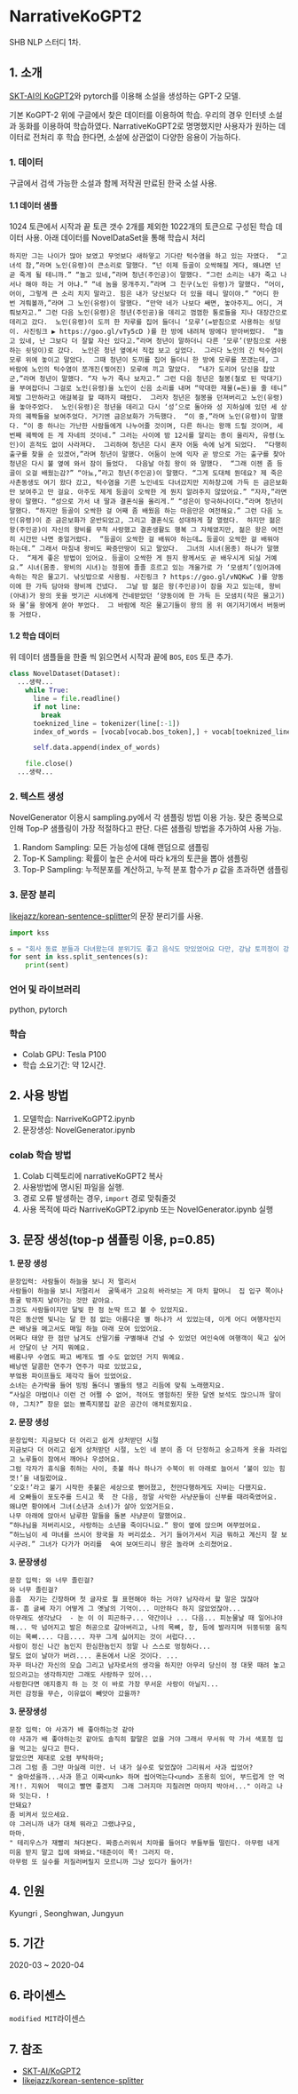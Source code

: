 # NarrativeKoGPT2
SHB NLP 스터디 1차.
  
## 1. 소개
[SKT-AI의 KoGPT2](https://github.com/SKT-AI/KoGPT2)와 pytorch를 이용해 소설을 생성하는 GPT-2 모델.
  
기본 KoGPT-2 위에 구글에서 찾은 데이터를 이용하여 학습. 우리의 경우 인터넷 소설과 동화를 이용하여 학습하였다. 
NarrativeKoGPT2로 명명했지만 사용자가 원하는 데이터로 전처리 후 학습 한다면, 소설에 상관없이 다양한 응용이 가능하다.

### 1. 데이터
구글에서 검색 가능한 소설과 함께 저작권 만료된 한국 소설 사용.
#### 1.1 데이터 샘플
1024 토큰에서 시작과 끝 토큰 갯수 2개를 제외한 1022개의 토큰으로 구성된 학습 데이터 사용. 아래 데이터를 NovelDataSet을 통해 학습시 처리 
```
하지만 그는 나이가 많아 보였고 무엇보다 새하얗고 기다란 턱수염을 하고 있는 자였다.  “고 녀석 참,”라며 노인(유령)이 큰소리로 말했다. “넌 이제 등골이 오싹해질 게다, 왜냐면 넌 곧 죽게 될 테니까.” “놀고 있네,”라며 청년(주인공)이 말했다. “그런 소리는 내가 죽고 나서나 해야 하는 거 아냐.” “네 놈을 뭉개주지.”라며 그 친구(노인 유령)가 말했다. “어이, 어이, 그렇게 큰 소리 치지 말라고. 힘은 내가 당신보다 더 있을 테니 말이야.” “어디 한 번 겨뤄볼까,”라며 그 노인(유령)이 말했다. “만약 네가 나보다 쌔면, 놓아주지… 어디, 겨뤄보자고.” 그런 다음 노인(유령)은 청년(주인공)을 데리고 껌껌한 통로들을 지나 대장간으로 데리고 갔다.  노인(유령)이 도끼 한 자루를 집어 들더니 ‘모루’(=받침으로 사용하는 쇳덩이. 사진링크 ▶ https://goo.gl/vTy5cD )를 한 방에 내려쳐 땅에다 받아버렸다.  “놀고 있네, 난 그보다 더 잘할 자신 있다고.”라며 청년이 말하더니 다른 ‘모루’(받침으로 사용하는 쇳덩이)로 갔다.  노인은 청년 옆에서 직접 보고 싶었다.  그러다 노인의 긴 턱수염이 모루 위에 놓이고 말았다.  그때 청년이 도끼를 집어 들더니 한 방에 모루를 쪼갰는데, 그 바람에 노인의 턱수염이 쪼개진(찢어진) 모루에 끼고 말았다.  “내가 도리어 당신을 잡았군,”라며 청년이 말했다. “자 누가 죽나 보자고.” 그런 다음 청년은 철봉(철로 된 막대기)을 부여잡더니 그걸로 노인(유령)을 노인이 신음 소리를 내며 “막대한 재물(=돈)을 줄 테니” 제발 그만하라고 애걸복걸 할 때까지 때렸다.  그러자 청년은 철봉을 던져버리고 노인(유령)을 놓아주었다.  노인(유령)은 청년을 데리고 다시 ‘성’으로 돌아와 성 지하실에 있던 세 상자의 궤짝들을 보여주었다. 거기엔 금은보화가 가득했다.  “이 중,”라며 노인(유령)이 말했다. “이 중 하나는 가난한 사람들에게 나누어줄 것이며, 다른 하나는 왕깨 드릴 것이며, 세 번째 궤짝에 든 게 자네의 것이네.” 그러는 사이에 밤 12시를 알리는 종이 울리자, 유령(노인)이 흔적도 없이 사라져다.  그리하여 청년은 다시 혼자 어둠 속에 남게 되었다.  “다행히 출구를 찾을 순 있겠어,”라며 청년이 말했다. 어둠이 눈에 익자 곧 방으로 가는 출구를 찾아 청년은 다시 불 옆에 와서 잠이 들었다.  다음날 아침 왕이 와 말했다.  “그래 이젠 좀 등골이 오걸 배웠는감?” “아뇨,”라고 청년(주인공)이 말했다. “그게 도대체 뭔데요? 제 죽은 사촌동생도 여기 왔다 갔고, 턱수염을 기른 노인네도 다녀갔지만 지하창고에 가득 든 금은보화만 보여주고 만 걸요. 아주도 제게 등골이 오싹한 게 뭔지 알려주지 않았어요.” “자자,”라면 왕이 말했다. “성으로 가서 내 딸과 결혼식을 올리게.” “성은이 망극하나이다.”라며 청년이 말했다. “하지만 등골이 오싹한 걸 어째 좀 배웠음 하는 마음만은 여전해요.” 그런 다음 노인(유령)이 준 금은보화가 운반되었고, 그리고 결혼식도 성대하게 잘 열렸다.  하지만 젊은 왕(주인공)이 자신의 왕비를 무척 사랑했고 결혼생활도 행복 그 자체였지만, 젊은 왕은 여전히 시간만 나면 중얼거렸다.  “등골이 오싹한 걸 배워야 하는데… 등골이 오싹한 걸 배워야 하는데.” 그래서 마침내 왕비도 짜증만땅이 되고 말았다.  그녀의 시녀(몸종) 하나가 말했다.  “제게 좋은 방법이 있어요. 등골이 오싹한 게 뭔지 왕께서도 곧 배우시게 되실 거예요.” 시녀(몸종. 왕비의 시녀)는 정원에 졸졸 흐르고 있는 개울가로 가 ‘모샘치’(잉어과에 속하는 작은 물고기. 낚싯밥으로 사용됨. 사진링크 ? https://goo.gl/vNQKwC )를 양동이에 한 가득 담아와 왕비께 건넸다.  그날 밤 젊은 왕(주인공)이 잠을 자고 있는데, 왕비(아내)가 왕의 옷을 벗기곤 시녀에게 건네받았던 ‘양동이에 한 가득 든 모샘치(작은 물고기)와 물’을 왕에게 쏟아 부었다.  그 바람에 작은 물고기들이 왕의 몸 위 여기저기에서 버둥버둥 거렸다.
```

#### 1.2 학습 데이터
위 데이터 샘플들을 한줄 씩 읽으면서 시작과 끝에 `BOS`, `EOS` 토큰 추가.
```python
class NovelDataset(Dataset):
  ...생략...
    while True:
      line = file.readline()
      if not line:
        break
      toeknized_line = tokenizer(line[:-1])
      index_of_words = [vocab[vocab.bos_token],] + vocab[toeknized_line]+ [vocab[vocab.eos_token]]

      self.data.append(index_of_words)

    file.close()
  ...생략...
```
### 2. 텍스트 생성
NovelGenerator 이용시 sampling.py에서 각 샘플링 방법 이용 가능. 잦은 중복으로 인해 Top-P 샘플링이 가장 적절하다고 판단. 다른 샘플링 방법을 추가하여 사용 가능.

1. Random Sampling: 모든 가능성에 대해 랜덤으로 샘플링
2. Top-K Sampling: 확률이 높은 순서에 따라 k개의 토큰을 뽑아 샘플링
3. Top-P Sampling: 누적분포를 계산하고, 누적 분포 함수가 $p$ 값을 초과하면 샘플링

### 3. 문장 분리
[likejazz/korean-sentence-splitter](https://github.com/likejazz/korean-sentence-splitter)의 문장 분리기를 사용.
```python
import kss

s = "회사 동료 분들과 다녀왔는데 분위기도 좋고 음식도 맛있었어요 다만, 강남 토끼정이 강남 쉑쉑버거 골목길로 쭉 올라가야 하는데 다들 쉑쉑버거의 유혹에 넘어갈 뻔 했답니다 강남역 맛집 토끼정의 외부 모습."
for sent in kss.split_sentences(s):
    print(sent)
```
### 언어 및 라이브러리
python, pytorch
### 학습
- Colab GPU: Tesla P100
- 학습 소요기간: 약 12시간.


## 2. 사용 방법
1) 모델학습: NarriveKoGPT2.ipynb
2) 문장생성: NovelGenerator.ipynb

###  colab 학습 방법 
1. Colab 디렉토리에 narrativeKoGPT2 복사
2. 사용방법에 명시된 파일을 실행. 
3. 경로 오류 발생하는 경우, `import` 경로 맞춰줄것 
4. 사용 목적에 따라 NarriveKoGPT2.ipynb 또는 NovelGenerator.ipynb 실행
 
## 3. 문장 생성(top-p 샘플링 이용, p=0.85)
  
**1. 문장 생성**
```
문장입력: 사람들이 하늘을 보니 저 멀리서
사람들이 하늘을 보니 저멀리서  굴뚝새가 고요히 바라보는 게 마치 할머니  집 입구 쪽이나 동굴 밖까지 날아가는 것만 같아요.
그것도 사람들이지만 달빛 한 점 눈딱 뜨고 볼 수 있었지요.
작은 동산엔 빛나는 달 한 점 없는 아름다운 별 하나가 서 있었는데, 이게 어디 여행자인지 큰 배낭을 메고서도 매일 하늘 아래 모여 있었어요.
어쩌다 태양 한 점만 남겨도 산딸기를 구별해내 건널 수 있었던 여인숙에 여행객이 묵고 싶어서 안달이 난 거지 뭐예요.
배롱나무 수염도 짜고 베개도 벨 수도 없었던 거지 뭐예요.
배낭엔 달콤한 연주가 연주가 따로 있었고요,
부엌용 파이프들도 제각각 들어 있었어요.
소녀는 손가락을 들어 빙빙 돌더니 별들의 탱고 리듬에 맞춰 노래했지요.
“사실은 마법이나 이런 건 어쩔 수 없어, 적어도 영험하진 못한 달엔 보석도 많으니까 말이야, 그치?” 창문 없는 뾰족지붕집 같은 공간이 애처로웠지요.
```
**2. 문장 생성**
```
문장입력: 지금보다 더 어리고 쉽게 상처받던 시절
지금보다 더 어리고 쉽게 상처받던 시절, 노인 네 분이 좀 더 단정하고 숭고하게 옷을 차려입고 노루들이 잠에서 깨어나 우셨어요.
그럼 각자가 휴식을 취하는 사이, 촛불 하나 하나가 수북이 위 아래로 늘어서 ‘불이 있는 힘껏!’을 내질렀어요.
‘오호!’라고 불기 시작한 촛불은 세상으로 뻗어졌고, 천만다행하게도 자비는 다했지요.
세 오빠들이 포도주를 드시고 푹  잔 다음, 정말 사악한 사냥꾼들이 신부를 때려죽였어요.
왜냐면 황야에서 그녀(소년과 소녀)가 살아 있었거든요.
나무 아래에 앉아서 남루한 말들을 돌본 사냥꾼이 말했어요.
“하나님을 저버리시오, 사랑하는 소년을 죽이다니요.” 왕이 옆에 앉으며 여쭈었어요.
“하느님이 세 마녀를 쓰시어 왕국을 차 버리셨소. 거기 들어가셔서 지금 뭐하고 계신지 잘 보시구려.” 그녀가 다가가 머리를  숙여 보여드리니 왕은 놀라며 소리쳤어요.
```

**3. 문장생성**
```
문장 입력: 와 너무 졸린걸?
와 너무 졸린걸?
음흠  자기는 긴장하며 첫 글자로 뭘 표현해야 하는 거야? 남자라서 할 말은 많잖아
휴- 흠 글쎄 자기 어떻게 그 옛날의 기억이... 미안하다 하지 않았었잖아...
아무래도 생각났다  - 눈 이 이 피곤하구... 약간이나 ... 다음... 피눈물날 때 일어나야 해... 막 넘어지고 발은 허공으로 갈아버리고, 나의 목뼈, 창, 등에 발라지며 뒤뚱뒤뚱 움직이는 목뼈.... 다음.... 자꾸 그게 싫어지는 것이 서럽다...
사람이 정신 나간 놈인지 한심한놈인지 정말 나 스스로 멍청하다...
말도 없이 날아가 버려.... 혼돈에서 나온 것이다. ...
자꾸 떠나간 자신의 모습 그리고 남자로서의 생각을 하지만 아무리 당신이 정 대못 때려 놓고 있으라고는 생각하지만 그래도 사랑하구 있어...
사랑한다면 애지중지 하 는 것 이 바로 가장 무서운 사랑이 아닐지...
저런 감정을 무슨, 이유없이 빼앗아 갔을까?
```

**3. 문장생성**
```
문장 입력: 야 사과가 배 좋아하는것 같아
야 사과가 배 좋아하는것 같아도 솔직히 할말은 없을 거야 그래서 무서워 막 가서 색포청 입을 먹고는 싶다고 한다.
알았으면 제대로 오렴 부탁하마; 
그려 그럼 좀 그만 마실래 미안. 너 내가 실수로 잊었잖아 그리워서 사과 씹었어?
" 술마셨을까...사과 뜯고 이짜<unk> 하며 씹어먹는다<und> 조용히 있어, 부드럽게 안 먹게!!. 지워어  떡이고 빨면 좋겠지  그래 그러지마 지칠려면 마마지 박아서..." 이라고 나와 잇는다. !
안돼요?
좀 비켜서 있으세요.
야 그러니까 내가 대체 뭐라고 그랬냐구요,
마마.
" 테리우스가 재빨리 쳐다본다. 짜증스러워서 치마를 들어다 부들부들 떨린다. 아무렴 내게 미움 받지 말고 집에 와봐요."태준이이 쪽! 그러지 마.
아무렴 또 실수를 저질러버릴지 모르니까 그냥 있다가 들어가!
```
## 4. 인원 
Kyungri , Seonghwan, Jungyun

## 5. 기간
2020-03 ~ 2020-04
## 6. 라이센스
`modified MIT`라이센스
## 7. 참조
- [SKT-AI/KoGPT2](https://github.com/SKT-AI/KoGPT2)    
- [likejazz/korean-sentence-splitter](https://github.com/likejazz/korean-sentence-splitter)